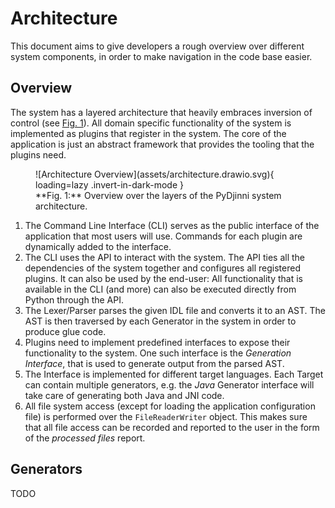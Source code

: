 # Architecture

This document aims to give developers a rough overview over different system components, in order to make navigation
in the code base easier.

## Overview

The system has a layered architecture that heavily embraces inversion of control (see [Fig. 1](#fig_architecture_overview)).
All domain specific functionality of the system is implemented as plugins that register in the system.
The core of the application is just an abstract framework that provides the tooling that the plugins need.

<figure markdown id="fig_architecture_overview">
  ![Architecture Overview](assets/architecture.drawio.svg){ loading=lazy .invert-in-dark-mode }
  <figcaption markdown>**Fig. 1:** Overview over the layers of the PyDjinni system architecture.</figcaption>
</figure>


1. The Command Line Interface (CLI) serves as the public interface of the application that most users will use.
   Commands for each plugin are dynamically added to the interface.
2. The CLI uses the API to interact with the system. The API ties all the dependencies of the system
   together and configures all registered plugins. It can also be used by the end-user: All functionality that is
   available in the CLI (and more) can also be executed directly from Python through the API.
3. The Lexer/Parser parses the given IDL file and converts it to an AST. The AST is then traversed by each Generator
   in the system in order to produce glue code.
4. Plugins need to implement predefined interfaces to expose their functionality to the system.
   One such interface is the *Generation Interface*, that is used to generate output from the parsed AST.
5. The Interface is implemented for different target languages. Each Target can contain multiple generators, e.g.
   the *Java* Generator interface will take care of generating both Java and JNI code.
6. All file system access (except for loading the application configuration file) is performed over the `FileReaderWriter`
   object. This makes sure that all file access can be recorded and reported to the user in the form of the 
   *processed files* report.

## Generators

TODO

